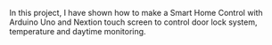 In this project, I have shown how to make a Smart Home Control with Arduino Uno and Nextion touch screen to control door lock system, temperature and daytime monitoring.
